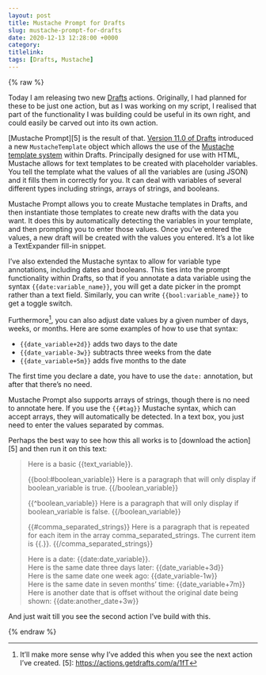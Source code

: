 ```yaml
---
layout: post
title: Mustache Prompt for Drafts
slug: mustache-prompt-for-drafts
date: 2020-12-13 12:28:00 +0000
category: 
titlelink: 
tags: [Drafts, Mustache]
---
```

{% raw %}

Today I am releasing two new [Drafts][1] actions. Originally, I had planned for these to be just one action, but as I was working on my script, I realised that part of the functionality I was building could be useful in its own right, and could easily be carved out into its own action. 

[Mustache Prompt][5] is the result of that. [Version 11.0 of Drafts][2] introduced a new `MustacheTemplate` object which allows the use of the [Mustache template system][3] within Drafts. Principally designed for use with HTML, Mustache allows for text templates to be created with placeholder variables. You tell the template what the values of all the variables are (using JSON) and it fills them in correctly for you. It can deal with variables of several different types including strings, arrays of strings, and booleans.

Mustache Prompt allows you to create Mustache templates in Drafts, and then instantiate those templates to create new drafts with the data you want. It does this by automatically detecting the variables in your template, and then prompting you to enter those values. Once you’ve entered the values, a new draft will be created with the values you entered. It’s a lot like a TextExpander fill-in snippet.

I’ve also extended the Mustache syntax to allow for variable type annotations, including dates and booleans. This ties into the prompt functionality within Drafts, so that if you annotate a data variable using the syntax `{{date:variable_name}}`, you will get a date picker in the prompt rather than a text field. Similarly, you can write `{{bool:variable_name}}` to get a toggle switch.

Furthermore[^4], you can also adjust date values by a given number of days, weeks, or months. Here are some examples of how to use that syntax:
- `{{date_variable+2d}}` adds two days to the date
- `{{date_variable-3w}}` subtracts three weeks from the date
- `{{date_variable+5m}}` adds five months to the date

The first time you declare a date, you have to use the `date:` annotation, but after that there’s no need. 

Mustache Prompt also supports arrays of strings, though there is no need to annotate here. If you use the `{{#tag}}` Mustache syntax, which can accept arrays, they will automatically be detected. In a text box, you just need to enter the values separated by commas.

Perhaps the best way to see how this all works is to [download the action][5] and then run it on this text:

> Here is a basic {{text_variable}}. 
> 
> {{bool:#boolean_variable}}
> Here is a paragraph that will only display if boolean_variable is true.
> {{/boolean_variable}}
> 
> {{^boolean_variable}}
> Here is a paragraph that will only display if boolean_variable is false.
> {{/boolean_variable}}
> 
> {{#comma_separated_strings}}
> Here is a paragraph that is repeated for each item in the array comma_separated_strings. The current item is {{.}}.
> {{/comma_separated_strings}}
> 
> Here is a date: {{date:date_variable}}.\
> Here is the same date three days later: {{date_variable+3d}}\
> Here is the same date one week ago: {{date_variable-1w}}\
> Here is the same date in seven months’ time: {{date_variable+7m}}\
> Here is another date that is offset without the original date being shown: {{date:another_date+3w}}

And just wait till you see the second action I’ve build with this.

[1]: https://getdrafts.com
[2]: https://docs.getdrafts.com/docs/misc/changelog-ios#110---gmail-outlook-integration-and-more
[3]: https://en.wikipedia.org/wiki/Mustache_%28template_system%29
[^4]: It’ll make more sense why I’ve added this when you see the next action I’ve created.
[5]: https://actions.getdrafts.com/a/1fT

{% endraw %}